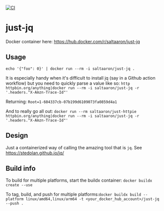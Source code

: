 [![CI](https://github.com/aaronhmiller/just-jq/workflows/CI/badge.svg)](https://github.com/aaronhmiller/just-jq/actions)

# just-jq

Docker container here: https://hub.docker.com/r/saltaaron/just-jq

## Usage
`echo '{"foo": 0}' | docker run --rm -i saltaaron/just-jq .`

It is especially handy when it's difficult to install jq (say in a Github action workflow) but you need to quickly parse a value like so: `http httpbin.org/anything|docker run --rm -i saltaaron/just-jq -r '.headers."X-Amzn-Trace-Id"'`

Returning: `Root=1-604337cb-07b199d6109073fa0859d4a1`

And to really go all out: `docker run --rm saltaaron/just-httpie httpbin.org/anything|docker run --rm -i saltaaron/just-jq -r '.headers."X-Amzn-Trace-Id"'`

## Design
Just a containerized way of calling the amazing tool that is `jq`. See https://stedolan.github.io/jq/

## Build info

To build for multiple platforms, start the buildx container: `docker buildx create --use`

To tag, build, and push for multiple platforms:`docker buildx build --platform linux/amd64,linux/arm64 -t <your_docker_hub_account>/just-jq --push .`
